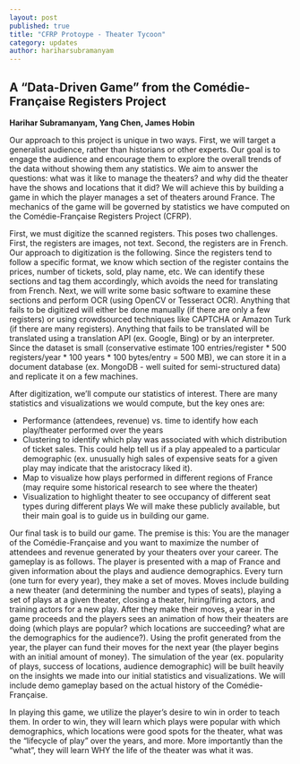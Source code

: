 ```yaml
---
layout: post
published: true
title: "CFRP Protoype - Theater Tycoon"
category: updates
author: hariharsubramanyam
---
```


## A “Data-Driven Game” from the Comédie-Française Registers Project

**Harihar Subramanyam, Yang Chen, James Hobin**

Our approach to this project is unique in two ways. First, we will target a generalist audience, rather than historians or other experts. Our goal is to engage the audience and encourage them to explore the overall trends of the data without showing them any statistics. We aim to answer the questions: what was it like to manage the theaters? and why did the theater have the shows and locations that it did? We will achieve this by building a game in which the player manages a set of theaters around France. The mechanics of the game will be governed by statistics we have computed on the Comédie-Française Registers Project (CFRP).

First, we must digitize the scanned registers. This poses two challenges. First, the registers are images, not text. Second, the registers are in French. Our approach to digitization is the following. Since the registers tend to follow a specific format, we know which section of the register contains the prices, number of tickets, sold, play name, etc. We can identify these sections and tag them accordingly, which avoids the need for translating from French. Next, we will write some basic software to examine these sections and perform OCR (using OpenCV or Tesseract OCR). Anything that fails to be digitized will either be done manually (if there are only a few registers) or using crowdsourced techniques like CAPTCHA or Amazon Turk (if there are many registers). Anything that fails to be translated will be translated using a translation API (ex. Google, Bing) or by an interpreter. Since the dataset is small (conservative estimate 100 entries/register * 500 registers/year * 100 years * 100 bytes/entry = 500 MB), we can store it in a document database (ex. MongoDB - well suited for semi-structured data) and replicate it on a few machines.

After digitization, we’ll compute our statistics of interest. There are many statistics and visualizations we would compute, but the key ones are:
* Performance (attendees, revenue) vs. time to identify how each play/theater performed over the years
* Clustering to identify which play was associated with which distribution of ticket sales. This could help tell us if a play appealed to a particular demographic (ex. unusually high sales of expensive seats for a given play may indicate that the aristocracy liked it).
* Map to visualize how plays performed in different regions of France (may require some historical research to see where the theater)
* Visualization to highlight theater to see occupancy of different seat types during different plays
We will make these publicly available, but their main goal is to guide us in building our game.

Our final task is to build our game. The premise is this: You are the manager of the Comédie-Française and you want to maximize the number of attendees and revenue generated by your theaters over your career. The gameplay is as follows. The player is presented with a map of France and given information about the plays and audience demographics. Every turn (one turn for every year), they make a set of moves. Moves include building a new theater (and determining the number and types of seats), playing a set of plays at a given theater, closing a theater, hiring/firing actors, and training actors for a new play. After they make their moves, a year in the game proceeds and the players sees an animation of how their theaters are doing (which plays are popular? which locations are succeeding? what are the demographics for the audience?). Using the profit generated from the year, the player can fund their moves for the next year (the player begins with an initial amount of money). The simulation of the year (ex. popularity of plays, success of locations, audience demographic) will be built heavily on the insights we made into our initial statistics and visualizations. We will include demo gameplay based on the actual history of the Comédie-Française.

In playing this game, we utilize the player’s desire to win in order to teach them. In order to win, they will learn which plays were popular with which demographics, which locations were good spots for the theater, what was the “lifecycle of play” over the years, and more. More importantly than the “what”, they will learn WHY the life of the theater was what it was.
